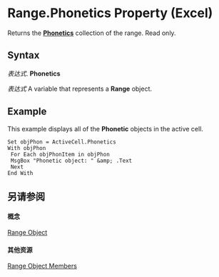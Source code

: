 
# Range.Phonetics Property (Excel)

Returns the  **[Phonetics](77c0c55c-a181-c68a-24ed-e6bcaf514663.md)** collection of the range. Read only.


## Syntax

 _表达式_. **Phonetics**

 _表达式_ A variable that represents a **Range** object.


## Example

This example displays all of the  **Phonetic** objects in the active cell.


```
Set objPhon = ActiveCell.Phonetics 
With objPhon 
 For Each objPhonItem in objPhon 
 MsgBox "Phonetic object: " &amp; .Text 
 Next 
End With
```


## 另请参阅


#### 概念


[Range Object](b8207778-0dcc-4570-1234-f130532cc8cd.md)
#### 其他资源


[Range Object Members](http://msdn.microsoft.com/library/4336bf81-1e63-7e44-1792-baf366a027a7%28Office.15%29.aspx)